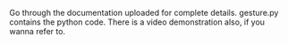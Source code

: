 Go through the documentation uploaded for complete details.
gesture.py contains the python code.
There is a video demonstration also, if you wanna refer to.

